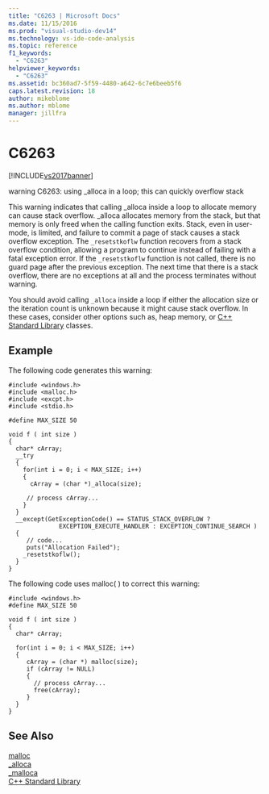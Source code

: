```yaml
---
title: "C6263 | Microsoft Docs"
ms.date: 11/15/2016
ms.prod: "visual-studio-dev14"
ms.technology: vs-ide-code-analysis
ms.topic: reference
f1_keywords: 
  - "C6263"
helpviewer_keywords: 
  - "C6263"
ms.assetid: bc360ad7-5f59-4480-a642-6c7e6beeb5f6
caps.latest.revision: 18
author: mikeblome
ms.author: mblome
manager: jillfra
---
```

# C6263
[!INCLUDE[vs2017banner](../includes/vs2017banner.md)]

warning C6263: using _alloca in a loop; this can quickly overflow stack  
  
 This warning indicates that calling _alloca inside a loop to allocate memory can cause stack overflow. _alloca allocates memory from the stack, but that memory is only freed when the calling function exits. Stack, even in user-mode, is limited, and failure to commit a page of stack causes a stack overflow exception. The `_resetstkoflw` function recovers from a stack overflow condition, allowing a program to continue instead of failing with a fatal exception error. If the `_resetstkoflw` function is not called, there is no guard page after the previous exception. The next time that there is a stack overflow, there are no exceptions at all and the process terminates without warning.  
  
 You should avoid calling `_alloca` inside a loop if either the allocation size or the iteration count is unknown because it might cause stack overflow. In these cases, consider other options such as, heap memory, or [C++ Standard Library](https://msdn.microsoft.com/library/a37d3ba3-58af-47c7-9ee2-441ccd7b77ee) classes.  
  
## Example  
 The following code generates this warning:  
  
```  
#include <windows.h>  
#include <malloc.h>  
#include <excpt.h>  
#include <stdio.h>  
  
#define MAX_SIZE 50  
  
void f ( int size )  
{  
  char* cArray;  
  __try  
  {  
    for(int i = 0; i < MAX_SIZE; i++)  
    {  
      cArray = (char *)_alloca(size);  
  
     // process cArray...  
    }  
  }  
  __except(GetExceptionCode() == STATUS_STACK_OVERFLOW ?   
              EXCEPTION_EXECUTE_HANDLER : EXCEPTION_CONTINUE_SEARCH )  
  {  
     // code...  
     puts("Allocation Failed");  
    _resetstkoflw();  
  }  
}  
```  
  
 The following code uses malloc( ) to correct this warning:  
  
```  
#include <windows.h>  
#define MAX_SIZE 50  
  
void f ( int size )  
{  
  char* cArray;  
  
  for(int i = 0; i < MAX_SIZE; i++)  
  {  
     cArray = (char *) malloc(size);  
     if (cArray != NULL)  
     {  
       // process cArray...  
       free(cArray);  
     }  
  }  
}  
```  
  
## See Also  
 [malloc](https://msdn.microsoft.com/library/144fcee2-be34-4a03-bb7e-ed6d4b99eea0)   
 [_alloca](https://msdn.microsoft.com/library/74488eb1-b71f-4515-88e1-cdd03b6f8225)   
 [_malloca](https://msdn.microsoft.com/library/293992df-cfca-4bc9-b313-0a733a6bb936)   
 [C++ Standard Library](https://msdn.microsoft.com/library/a37d3ba3-58af-47c7-9ee2-441ccd7b77ee)
